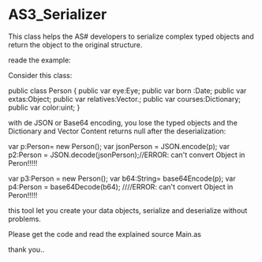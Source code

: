 AS3_Serializer
==============

This class helps the AS# developers to serialize complex typed objects and return the object  to the original structure.

reade the example:

Consider this class:

public class Person {
	public var eye:Eye;
	public var born :Date;
	public var extas:Object;
	public var relatives:Vector.<Person>;
	public var courses:Dictionary;
	public var color:uint;
}

with de JSON or Base64 encoding, you lose the typed objects and the Dictionary and Vector Content returns null after the deserialization:

var p:Person= new Person();
var jsonPerson = JSON.encode(p);
var p2:Person = JSON.decode(jsonPerson);//ERROR: can't convert Object in Peron!!!!!

var p3:Person = new Person();
var b64:String= base64Encode(p);
var p4:Person = base64Decode(b64); ////ERROR: can't convert Object in Peron!!!!!

this tool let you create your data objects, serialize and deserialize without problems.

Please get the code and read the explained source Main.as

thank you..


   